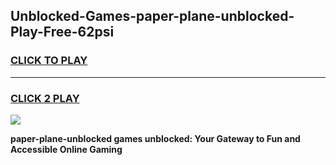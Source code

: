 
## Unblocked-Games-paper-plane-unblocked-Play-Free-62psi
<h3>
<a href="https://premium76.site?title=paper-plane-unblocked&ref=19M">CLICK TO PLAY</a></h3>
<hr>

<h3>
<a href="https://premium76.site?title=paper-plane-unblocked&ref=19M">CLICK 2 PLAY</a>
  
</h3>

<a href="https://premium76.site?title=paper-plane-unblocked&ref=19M"><img src="https://clearcache.store/games.png"></a>


**paper-plane-unblocked games unblocked: Your Gateway to Fun and Accessible Online Gaming**
